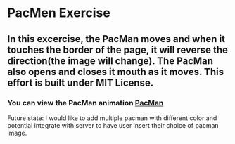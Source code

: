 # PacMen Exercise
## In this excercise, the PacMan moves and when it touches the border of the page, it will reverse the direction(the image will change). The PacMan also opens and closes it mouth as it moves. This effort is built under MIT License.

### You can view the PacMan animation <a href="https://rhdpd.github.io/PacMen/"> PacMan </a>

Future state: I would like to add multiple pacman with different color and potential integrate with server to have user insert their choice of pacman image.
